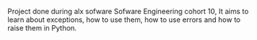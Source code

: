 Project done during alx sofware Sofware Engineering cohort 10, It aims to learn about exceptions, how to use them, how to use errors and how to raise them in Python.
